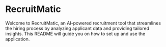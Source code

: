 # RecruitMatic
Welcome to RecruitMatic, an AI-powered recruitment tool that streamlines the hiring process by analyzing applicant data and providing tailored insights. This README will guide you on how to set up and use the application.
